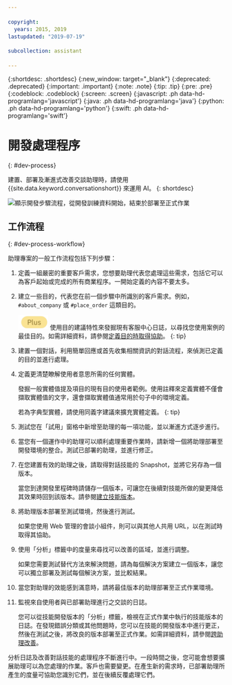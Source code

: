 ```yaml
---

copyright:
  years: 2015, 2019
lastupdated: "2019-07-19"

subcollection: assistant

---
```


{:shortdesc: .shortdesc}
{:new_window: target="_blank"}
{:deprecated: .deprecated}
{:important: .important}
{:note: .note}
{:tip: .tip}
{:pre: .pre}
{:codeblock: .codeblock}
{:screen: .screen}
{:javascript: .ph data-hd-programlang='javascript'}
{:java: .ph data-hd-programlang='java'}
{:python: .ph data-hd-programlang='python'}
{:swift: .ph data-hd-programlang='swift'}

# 開發處理程序
{: #dev-process}

建置、部署及漸進式改善交談助理時，請使用 {{site.data.keyword.conversationshort}} 來運用 AI。
{: shortdesc}

![顯示開發步驟流程，從開發訓練資料開始，結束於部署至正式作業](images/dev-process.png)

## 工作流程
{: #dev-process-workflow}

助理專案的一般工作流程包括下列步驟：

1.  定義一組嚴密的重要客戶需求，您想要助理代表您處理這些需求，包括它可以為客戶起始或完成的所有商業程序。一開始定義的內容不要太多。
1.  建立一些目的，代表您在前一個步驟中所識別的客戶需求。例如，`#about_company` 或 `#place_order` 這類目的。

    ![僅限加值或超值方案](images/plus.png) 使用目的建議特性來發掘現有客服中心日誌，以尋找您使用案例的最佳目的。如需詳細資料，請參閱[定義目的時取得協助](/docs/services/assistant?topic=assistant-intent-recommendations)。
    {: tip}

1.  建置一個對話，利用簡單回應或首先收集相關資訊的對話流程，來偵測已定義的目的並進行處理。
1.  定義更清楚瞭解使用者意思所需的任何實體。

    發掘一般實體值提及項目的現有目的使用者範例。使用註釋來定義實體不僅會擷取實體值的文字，還會擷取實體值通常用於句子中的環境定義。

    若為字典型實體，請使用同義字建議來擴充實體定義。
    {: tip}

1.  測試您在「試用」窗格中新增至助理的每一項功能，並以漸進方式逐步進行。
1.  當您有一個運作中的助理可以順利處理重要作業時，請新增一個將助理部署至開發環境的整合。測試已部署的助理，並進行修正。

1.  在您建置有效的助理之後，請取得對話技能的 Snapshot，並將它另存為一個版本。

    當您到達開發里程碑時請儲存一個版本，可讓您在後續對技能所做的變更降低其效果時回到該版本。請參閱[建立技能版本](/docs/services/assistant?topic=assistant-versions)。
1.  將助理版本部署至測試環境，然後進行測試。

    如果您使用 Web 管理的會談小組件，則可以與其他人共用 URL，以在測試時取得其協助。
1.  使用「分析」標籤中的度量來尋找可以改善的區域，並進行調整。

    如果您需要測試替代方法來解決問題，請為每個解決方案建立一個版本，讓您可以獨立部署及測試每個解決方案，並比較結果。
1.  當您對助理的效能感到滿意時，請將最佳版本的助理部署至正式作業環境。
1.  監視來自使用者與已部署助理進行之交談的日誌。

    您可以從技能開發版本的「分析」標籤，檢視在正式作業中執行的技能版本的日誌。在發現錯誤分類或其他問題時，您可以在技能的開發版本中進行更正，然後在測試之後，將改良的版本部署至正式作業。如需詳細資料，請參閱[跨助理改善](/docs/services/assistant?topic=assistant-logs#logs-deploy-id)。

分析日誌及改善對話技能的處理程序不斷進行中。一段時間之後，您可能會想要擴展助理可以為您處理的作業。客戶也需要變更。在產生新的需求時，已部署助理所產生的度量可協助您識別它們，並在後續反覆處理它們。
